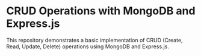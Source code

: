# CRUD Operations with MongoDB and Express.js

This repository demonstrates a basic implementation of CRUD (Create, Read, Update, Delete) operations using MongoDB and Express.js.
